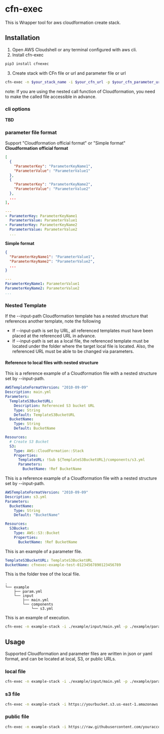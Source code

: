 # cfn-exec

This is Wrapper tool for aws cloudformation create stack.

## Installation

1. Open AWS Cloudshell or any terminal configured with aws cli.
2. Install cfn-exec
```sh
pip3 install cfnexec
```
3. Create stack with CFn file or url and parameter file or url
```sh
cfn-exec -n $your_stack_name -i $your_cfn_url -p $your_cfn_parameter_url 
```
note: If you are using the nested call function of Cloudformation, you need to make the called file accessible in advance.

### cli options

**TBD**

### parameter file format

Support "Cloudformation official format" or "Simple format"
**Cloudformation official format**
```json
[
  {
    "ParameterKey": "ParameterKeyName1",
    "ParameterValue": "ParameterValue1"
  },
  {
    "ParameterKey": "ParameterKeyName2",
    "ParameterValue": "ParameterValue2"
  },
  ...
],
```
```yaml
---
- ParameterKey: ParameterKeyName1
  ParameterValue: ParameterValue1
- ParameterKey: ParameterKeyName2
  ParameterValue: ParameterValue2
  ...
```
**Simple format**
```json
{
  "ParameterKeyName1": "ParameterValue1",
  "ParameterKeyName2": "ParameterValue2",
  ...
}
```
```yaml
---
ParameterKeyName1: ParameterValue1
ParameterKeyName2: ParameterValue2
...
```

### Nested Template

If the --input-path Cloudformation template has a nested structure that references another template, note the following
* If --input-path is set by URL, all referenced templates must have been placed at the referenced URL in advance.
* If --input-path is set as a local file, the referenced template must be located under the folder where the target local file is located. Also, the referenced URL must be able to be changed via parameters.

#### Reference to local files with nested structure

This is a reference example of a Cloudformation file with a nested structure set by --input-path.
```yaml
AWSTemplateFormatVersion: "2010-09-09"
Description: main.yml
Parameters: 
  TemplateS3BucketURL:
    Description: Referenced S3 bucket URL
    Type: String
    Default: TemplateS3BucketURL
  BucketName:
    Type: String
    Default: BucketName

Resources:
  # Create S3 Bucket
  S3:
    Type: AWS::CloudFormation::Stack
    Properties:
      TemplateURL: !Sub ${TemplateS3BucketURL}/components/s3.yml
      Parameters:
        BucketName: !Ref BucketName
```

This is a reference example of a Cloudformation file with a nested structure set by --input-path.
```yaml
AWSTemplateFormatVersion: "2010-09-09"
Description: s3.yml
Parameters:
  BucketName:
    Type: String
    Default: "BucketName"

Resources:
  S3Bucket:
    Type: AWS::S3::Bucket
    Properties:
      BucketName: !Ref BucketName
```

This is an example of a parameter file.
```yaml
TemplateS3BucketURL: TemplateS3BucketURL
BucketName: cfnexec-example-test-01234567890123456789
```

This is the folder tree of the local file.
```
.
└── example
    ├── param.yml
    └── input
        ├── main.yml
        └── components
            └── s3.yml
```

This is an example of execution.
```sh
cfn-exec -n example-stack -i ./example/input/main.yml -p ./example/param.yml -s3 TemplateS3BucketURL
```

## Usage

Supported Cloudformation and parameter files are written in json or yaml format, and can be located at local, S3, or public URLs.

### local file
```sh
cfn-exec -n example-stack -i ./example/input/main.yml -p ./example/param.yml
```

### s3 file
```sh
cfn-exec -n example-stack -i https://yourbucket.s3.us-east-1.amazonaws.com/main.yml -p https://yourbucket.s3.us-east-1.amazonaws.com/param.yml
```

### public file
```sh
cfn-exec -n example-stack -i https://raw.githubusercontent.com/youraccount/yourrepo/main/input/main.yml -p https://raw.githubusercontent.com/youraccount/yourrepo/main/param.yml
```
